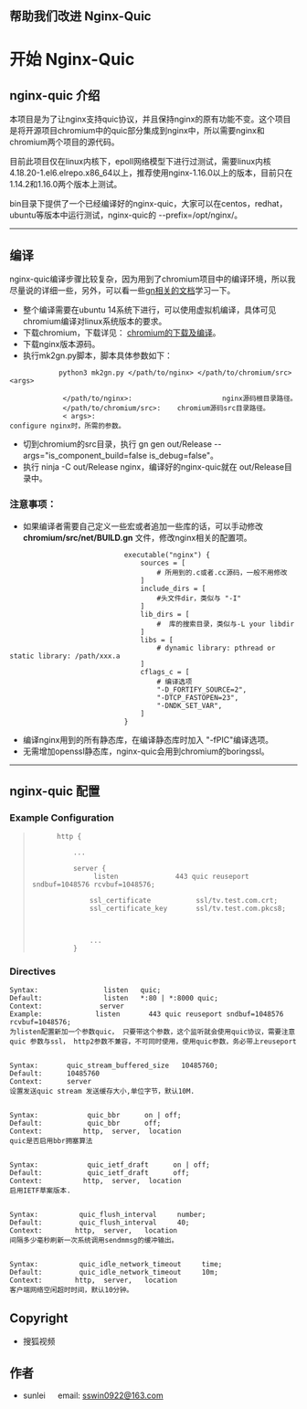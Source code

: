 ## 帮助我们改进 Nginx-Quic


# 开始 Nginx-Quic

## nginx-quic 介绍

本项目是为了让nginx支持quic协议，并且保持nginx的原有功能不变。这个项目是将开源项目chromium中的quic部分集成到nginx中，所以需要nginx和chromium两个项目的源代码。

目前此项目仅在linux内核下，epoll网络模型下进行过测试，需要linux内核4.18.20-1.el6.elrepo.x86_64以上，推荐使用nginx-1.16.0以上的版本，目前只在1.14.2和1.16.0两个版本上测试。

bin目录下提供了一个已经编译好的nginx-quic，大家可以在centos，redhat，ubuntu等版本中运行测试，nginx-quic的 --prefix=/opt/nginx/。

---

## 编译
nginx-quic编译步骤比较复杂，因为用到了chromium项目中的编译环境，所以我尽量说的详细一些，另外，可以看一些[gn相关的文档](https://chromium.googlesource.com/chromium/src/+/56807c6cb383140af0c03da8f6731d77785d7160/tools/gn/docs/reference.md)学习一下。

- 整个编译需要在ubuntu 14系统下进行，可以使用虚拟机编译，具体可见chromium编译对linux系统版本的要求。
- 下载chromium，下载详见： [chromium的下载及编译](https://chromium.googlesource.com/chromium/src/+/master/docs/linux_build_instructions.md/)。
- 下载nginx版本源码。
- 执行mk2gn.py脚本，脚本具体参数如下：
```         
            python3 mk2gn.py </path/to/nginx> </path/to/chromium/src> <args>

             </path/to/nginx>:                      nginx源码根目录路径。
             </path/to/chromium/src>:    chromium源码src目录路径。
             < args>:                                          configure nginx时，所需的参数。                 
```
- 切到chromium的src目录，执行 gn gen out/Release --args="is_component_build=false is_debug=false"。
- 执行 ninja -C out/Release  nginx，编译好的nginx-quic就在 out/Release目录中。


### 注意事项：
- 如果编译者需要自己定义一些宏或者追加一些库的话，可以手动修改 __chromium/src/net/BUILD.gn__ 文件，修改nginx相关的配置项。
```
                            executable("nginx") {
                                sources = [
                                    # 所用到的.c或者.cc源码，一般不用修改
                                ]
                                include_dirs = [
                                    #头文件dir，类似与 "-I"
                                ]
                                lib_dirs = [
                                    #  库的搜索目录，类似与-L your libdir
                                ]
                                libs = [
                                    # dynamic library: pthread or static library: /path/xxx.a
                                ]
                                cflags_c = [
                                    # 编译选项
                                    "-D_FORTIFY_SOURCE=2",
                                    "-DTCP_FASTOPEN=23",
                                    "-DNDK_SET_VAR",
                                ]
                            }
```
- 编译nginx用到的所有静态库，在编译静态库时加入 "-fPIC"编译选项。
- 无需增加openssl静态库，nginx-quic会用到chromium的boringssl。

---
## nginx-quic 配置

### Example Configuration


 >           http {
>
>               ...
>
>               server {
>                    listen              443 quic reuseport  sndbuf=1048576 rcvbuf=1048576;
 >                   
 >                   ssl_certificate           ssl/tv.test.com.crt;
 >                   ssl_certificate_key       ssl/tv.test.com.pkcs8;
>
>
>
>                   ...
>               }

###  Directives
```
Syntax:                listen   quic;
Default:               listen   *:80 | *:8000 quic;
Context:              server
Example:             listen       443 quic reuseport sndbuf=1048576 rcvbuf=1048576;
为listen配置新加一个参数quic， 只要带这个参数，这个监听就会使用quic协议，需要注意 quic 参数与ssl， http2参数不兼容，不可同时使用，使用quic参数，务必带上reuseport


Syntax:       quic_stream_buffered_size   10485760; 
Default:      10485760
Context:      server
设置发送quic stream 发送缓存大小,单位字节，默认10M.


Syntax:            quic_bbr      on | off;
Default:           quic_bbr      off;
Context:          http,  server,  location
quic是否启用bbr拥塞算法


Syntax:            quic_ietf_draft      on | off;
Default:           quic_ietf_draft      off;
Context:          http,  server,  location
启用IETF草案版本.


Syntax:          quic_flush_interval     number;
Default:         quic_flush_interval     40;
Context:        http,  server,   location
间隔多少毫秒刷新一次系统调用sendmmsg的缓冲输出。


Syntax:          quic_idle_network_timeout     time;
Default:         quic_idle_network_timeout     10m;
Context:        http,  server,   location
客户端网络空闲超时时间，默认10分钟。
```

## Copyright
- 搜狐视频

## 作者
- sunlei     &emsp; email: sswin0922@163.com
